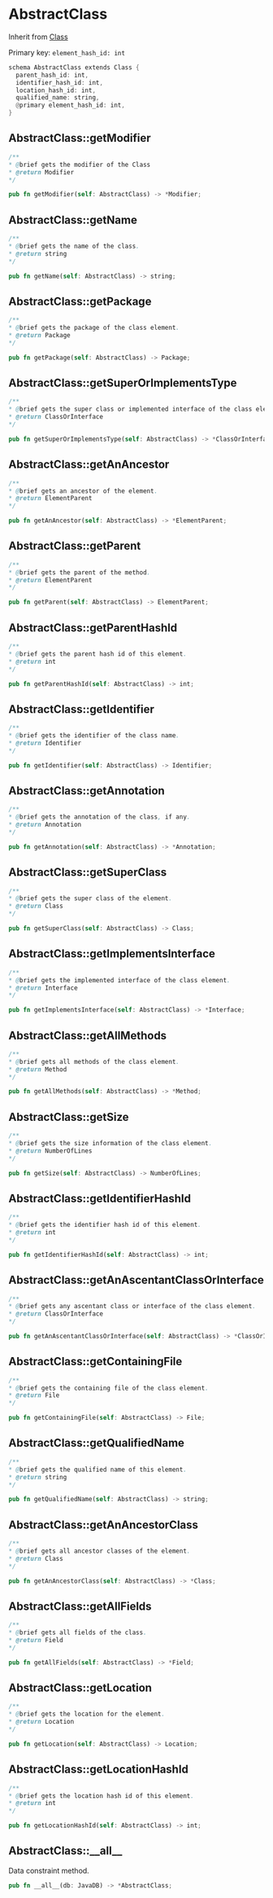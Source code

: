 # AbstractClass

Inherit from [Class](./Class.md)

Primary key: `element_hash_id: int`

```rust
schema AbstractClass extends Class {
  parent_hash_id: int,
  identifier_hash_id: int,
  location_hash_id: int,
  qualified_name: string,
  @primary element_hash_id: int,
}
```
## AbstractClass::getModifier

```java
/**
* @brief gets the modifier of the Class
* @return Modifier 
*/
```
```rust
pub fn getModifier(self: AbstractClass) -> *Modifier;
```
## AbstractClass::getName

```java
/**
* @brief gets the name of the class.
* @return string 
*/
```
```rust
pub fn getName(self: AbstractClass) -> string;
```
## AbstractClass::getPackage

```java
/**
* @brief gets the package of the class element.
* @return Package 
*/
```
```rust
pub fn getPackage(self: AbstractClass) -> Package;
```
## AbstractClass::getSuperOrImplementsType

```java
/**
* @brief gets the super class or implemented interface of the class element.
* @return ClassOrInterface 
*/
```
```rust
pub fn getSuperOrImplementsType(self: AbstractClass) -> *ClassOrInterface;
```
## AbstractClass::getAnAncestor

```java
/**
* @brief gets an ancestor of the element.
* @return ElementParent 
*/
```
```rust
pub fn getAnAncestor(self: AbstractClass) -> *ElementParent;
```
## AbstractClass::getParent

```java
/**
* @brief gets the parent of the method.
* @return ElementParent 
*/
```
```rust
pub fn getParent(self: AbstractClass) -> ElementParent;
```
## AbstractClass::getParentHashId

```java
/**
* @brief gets the parent hash id of this element.
* @return int
*/
```
```rust
pub fn getParentHashId(self: AbstractClass) -> int;
```
## AbstractClass::getIdentifier

```java
/**
* @brief gets the identifier of the class name.
* @return Identifier 
*/
```
```rust
pub fn getIdentifier(self: AbstractClass) -> Identifier;
```
## AbstractClass::getAnnotation

```java
/**
* @brief gets the annotation of the class, if any.
* @return Annotation 
*/
```
```rust
pub fn getAnnotation(self: AbstractClass) -> *Annotation;
```
## AbstractClass::getSuperClass

```java
/**
* @brief gets the super class of the element.
* @return Class 
*/
```
```rust
pub fn getSuperClass(self: AbstractClass) -> Class;
```
## AbstractClass::getImplementsInterface

```java
/**
* @brief gets the implemented interface of the class element.
* @return Interface 
*/
```
```rust
pub fn getImplementsInterface(self: AbstractClass) -> *Interface;
```
## AbstractClass::getAllMethods

```java
/**
* @brief gets all methods of the class element.
* @return Method 
*/
```
```rust
pub fn getAllMethods(self: AbstractClass) -> *Method;
```
## AbstractClass::getSize

```java
/**
* @brief gets the size information of the class element.
* @return NumberOfLines 
*/
```
```rust
pub fn getSize(self: AbstractClass) -> NumberOfLines;
```
## AbstractClass::getIdentifierHashId

```java
/**
* @brief gets the identifier hash id of this element.
* @return int
*/
```
```rust
pub fn getIdentifierHashId(self: AbstractClass) -> int;
```
## AbstractClass::getAnAscentantClassOrInterface

```java
/**
* @brief gets any ascentant class or interface of the class element.
* @return ClassOrInterface 
*/
```
```rust
pub fn getAnAscentantClassOrInterface(self: AbstractClass) -> *ClassOrInterface;
```
## AbstractClass::getContainingFile

```java
/**
* @brief gets the containing file of the class element.
* @return File 
*/
```
```rust
pub fn getContainingFile(self: AbstractClass) -> File;
```
## AbstractClass::getQualifiedName

```java
/**
* @brief gets the qualified name of this element.
* @return string
*/
```
```rust
pub fn getQualifiedName(self: AbstractClass) -> string;
```
## AbstractClass::getAnAncestorClass

```java
/**
* @brief gets all ancestor classes of the element.
* @return Class
*/
```
```rust
pub fn getAnAncestorClass(self: AbstractClass) -> *Class;
```
## AbstractClass::getAllFields

```java
/**
* @brief gets all fields of the class.
* @return Field 
*/
```
```rust
pub fn getAllFields(self: AbstractClass) -> *Field;
```
## AbstractClass::getLocation

```java
/**
* @brief gets the location for the element.
* @return Location
*/
```
```rust
pub fn getLocation(self: AbstractClass) -> Location;
```
## AbstractClass::getLocationHashId

```java
/**
* @brief gets the location hash id of this element.
* @return int
*/
```
```rust
pub fn getLocationHashId(self: AbstractClass) -> int;
```
## AbstractClass::\_\_all\_\_

Data constraint method.

```rust
pub fn __all__(db: JavaDB) -> *AbstractClass;
```
